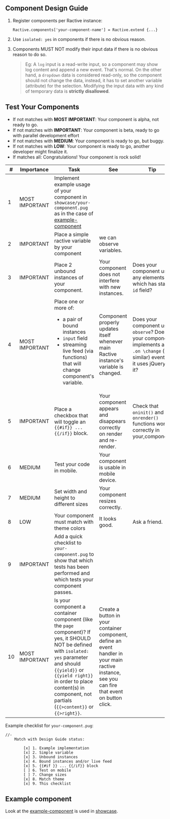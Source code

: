 ## Component Design Guide

1. Register components per Ractive instance:

       Ractive.components['your-component-name'] = Ractive.extend {...}

2. Use `isolated: yes` in components if there is no obvious reason.


3. Components MUST NOT modify their input data if there is no obvious reason to do so.

   > Eg: A `log` input is a read-write input, so a component may show log content and append a new event. That's normal. On the other hand, a `dropdown` data is considered read-only, so the component should not change the data, instead, it has to set another variable (attribute) for the selection. Modifying the input data with any kind of temporary data is **strictly disallowed**.


## Test Your Components

* If not matches with **MOST IMPORTANT**: Your component is alpha, not ready to go.
* If not matches with **IMPORTANT**: Your component is beta, ready to go with parallel development effort
* If not matches with **MEDIUM**: Your component is ready to go, but buggy.
* If not matches with **LOW**: Your component is ready to go, another developer might finalize it.
* If matches all: Congratulations! Your component is rock solid!

| #  | Importance     | Task                                                                                                                                                                               | See                                                                                                                                               | Tip                                                                                                                            |
|----|----------------|------------------------------------------------------------------------------------------------------------------------------------------------------------------------------------|---------------------------------------------------------------------------------------------------------------------------------------------------|--------------------------------------------------------------------------------------------------------------------------------|
| 1  | MOST IMPORTANT | Implement example usage of your component in `showcase/your-component.pug` as in the case of [example-component](https://github.com/aktos-io/scadajs-template/tree/master/webapps/showcase/example/index.pug)             |                                                                                                                                                   |                                                                                                                                |
| 2  | IMPORTANT      | Place a simple ractive variable by your component                                                                                                                                  | we can observe variables.                                                                                                                         |                                                                                                                                |
| 3  | IMPORTANT      | Place 2 unbound instances of your component.                                                                                                                                       | Your component does not interfere with new instances.                                                                                             | Does your component use any elements which has static `id` field?                                                              |
| 4  | MOST IMPORTANT | Place one or more of:  <ul> <li> a pair of bound instances </li> <li> `input` field </li>  <li> streaming live feed (via functions)  </li> that will change component's variable.  | Component properly updates itself whenever main Ractive instance's variable is changed.                                                           | Does your component use `observe`? Does your component implements an `.on \change` (or similar) event if it uses jQuery in it? |
| 5  | IMPORTANT      | Place a checkbox that will toggle an `{{#if}} ... {{/if}}` block.                                                                                                                  | Your component appears and disappears correctly on render and re-render.                                                                          | Check that `oninit()` and `onrender()` functions work correctly in your,component                                              |
| 6  | MEDIUM         | Test your code in mobile.                                                                                                                                                          | Your component is usable in mobile device.                                                                                                        |                                                                                                                                |
| 7  | MEDIUM         | Set width and height to different sizes                                                                                                                                            | Your component resizes correctly.                                                                                                                 |                                                                                                                                |
| 8  | LOW            | Your component must match with theme colors                                                                                                                                        | It looks good.                                                                                                                                    | Ask a friend.                                                                                                                  |
| 9  | IMPORTANT      | Add a quick checklist to `your-component.pug` to show that which tests has been performed and which tests your component passes. |                                                                                                                                                   |                                                                                                                                |
| 10 | MOST IMPORTANT | Is your component a container component (like the `page` component)? If yes, it SHOULD NOT be defined with `isolated: yes` parameter and should `{{yield}}` or `{{yield right}}` in order to place content(s) in component, not partials (`{{>content}}` or `{{>right}}`.       | Create a button in your container component, define an event handler in your main ractive instance, see you can fire that event on button click.  |                                                                                                                                |

Example checklist for `your-component.pug`:

```
//-
    Match with Design Guide status:

        [x] 1. Example implementation
        [x] 2. Simple variable
        [x] 3. Unbound instances
        [x] 4. Bound instances and/or live feed
        [x] 5. {{#if }} ... {{/if}} block
        [ ] 6. Test on mobile
        [ ] 7. Change sizes
        [x] 8. Match theme
        [x] 9. This checklist
```    
## Example component

Look at the [example-component](https://github.com/aktos-io/scadajs-template/tree/master/webapps/showcase/example) is used in [showcase](https://github.com/aktos-io/scadajs-template/tree/master/webapps/showcase).
